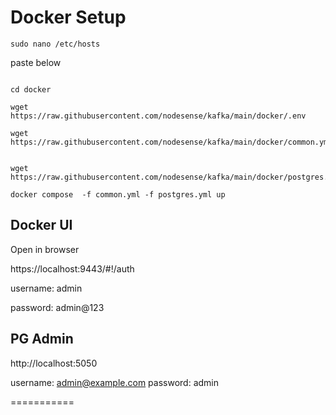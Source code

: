 # Docker Setup

```
sudo nano /etc/hosts
```

paste below
 
 ```

cd docker

wget https://raw.githubusercontent.com/nodesense/kafka/main/docker/.env

wget https://raw.githubusercontent.com/nodesense/kafka/main/docker/common.yml


wget https://raw.githubusercontent.com/nodesense/kafka/main/docker/postgres.yml
```

```
docker compose  -f common.yml -f postgres.yml up
```


## Docker  UI 

Open in browser

https://localhost:9443/#!/auth

username: admin

password: admin@123

## PG Admin


http://localhost:5050

username: admin@example.com
password: admin

===========
